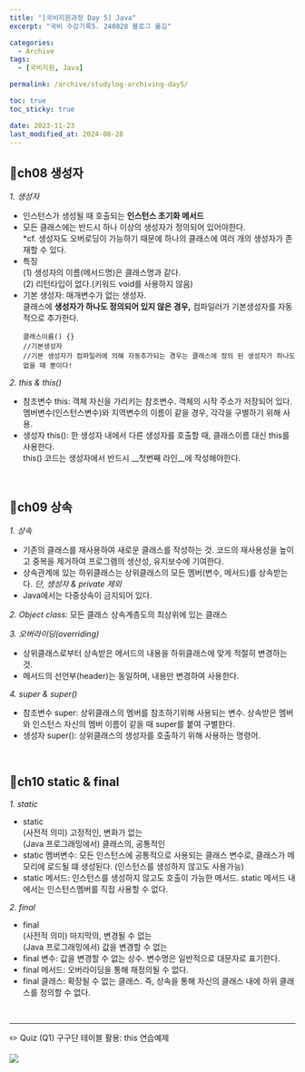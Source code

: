 ```yaml
---
title: "[국비지원과정 Day 5] Java"
excerpt: "국비 수강기록5. 240828 블로그 옮김"

categories:
  - Archive
tags:
  - [국비지원, Java]

permalink: /archive/studylog-archiving-day5/

toc: true
toc_sticky: true

date: 2023-11-23
last_modified_at: 2024-08-28
---
```


## 📕ch08 생성자
*1. 생성자* 

- 인스턴스가 생성될 때 호출되는 __인스턴스 초기화 메서드__
- 모든 클래스에는 반드시 하나 이상의 생성자가 정의되어 있어야한다. <br/>
\*cf. 생성자도 오버로딩이 가능하기 때문에 하나의 클래스에 여러 개의 생성자가 존재할 수 있다.
- 특징<br/>
(1) 생성자의 이름(메서드명)은 클래스명과 같다.<br/>
(2) 리턴타입이 없다.(키워드 void를 사용하지 않음)
- 기본 생성자: 매개변수가 없는 생성자. <br/>
클래스에 __생성자가 하나도 정의되어 있지 않은 경우,__ 컴파일러가 기본생성자를 자동적으로 추가한다.
  ```
  클래스이름() {} 	
  //기본생성자
  //기본 생성자가 컴파일러에 의해 자동추가되는 경우는 클래스에 정의 된 생성자가 하나도 없을 때 뿐이다!
  ```


*2. this & this()*

- 참조변수 this: 객체 자신을 가리키는 참조변수. 객체의 시작 주소가 저장되어 있다.<br/>
멤버변수(인스턴스변수)와 지역변수의 이름이 같을 경우, 각각을 구별하기 위해 사용.
- 생성자 this(): 한 생성자 내에서 다른 생성자를 호출할 때, 클래스이름 대신 this를 사용한다.<br/>
this() 코드는 생성자에서 반드시 __첫번째 라인__에 작성해야한다.

<br/>

## 📕ch09 상속
*1. 상속*
- 기존의 클래스를 재사용하여 새로운 클래스를 작성하는 것. 코드의 재사용성을 높이고 중복을 제거하여 프로그램의 생산성, 유지보수에 기여한다.
- 상속관계에 있는 하위클래스는 상위클래스의 모든 멤버(변수, 메서드)를 상속받는다. *단, 생성자 & private 제외*
- Java에서는 다중상속이 금지되어 있다.

*2. Object class*: 모든 클래스 상속계층도의 최상위에 있는 클래스

*3. 오버라이딩(overriding)*
- 상위클래스로부터 상속받은 메서드의 내용을 하위클래스에 맞게 적절히 변경하는 것. 
- 메서드의 선언부(header)는 동일하며, 내용만 변경하여 사용한다.

*4. super & super()*
- 참조변수 super: 상위클래스의 멤버를 참조하기위해 사용되는 변수.
상속받은 멤버와 인스턴스 자신의 멤버 이름이 같을 때 super를 붙여 구별한다.
- 생성자 super(): 상위클래스의 생성자를 호출하기 위해 사용하는 명령어.

<br/>

## 📕ch10 static & final
*1. static*
- static <br/>
(사전적 의미) 고정적인, 변화가 없는<br/>
(Java 프로그래밍에서) 클래스의, 공통적인
- static 멤버변수: 모든 인스턴스에 공통적으로 사용되는 클래스 변수로, 클래스가 메모리에 로드될 떄 생성된다. (인스턴스를 생성하지 않고도 사용가능)
- static 메서드: 인스턴스를 생성하지 않고도 호출이 가능한 메서드. static 메서드 내에서는 인스턴스멤버를 직접 사용할 수 없다.

*2. final*
- final<br/>
(사전적 의미) 마지막의, 변경될 수 없는<br/>
(Java 프로그래밍에서) 값을 변경할 수 없는<br/>
- final 변수: 값을 변경할 수 없는 상수. 변수명은 일반적으로 대문자로 표기한다.
- final 메서드: 오버라이딩을 통해 재정의될 수 없다.
- final 클래스: 확장될 수 없는 클래스. 즉, 상속을 통해 자신의 클래스 내에 하위 클래스를 정의할 수 없다.

<br/>

---

✏️ Quiz
(Q1) 구구단 테이블 활용: this 연습예제

![](https://velog.velcdn.com/images/92miindy/post/daa87831-4855-424b-8146-b654123ee077/image.png)